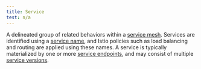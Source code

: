```yaml
---
title: Service
test: n/a
---
```

A delineated group of related behaviors within a [service mesh](/ko/docs/reference/glossary/#service-mesh). Services are identified using a
[service name](/ko/docs/reference/glossary/#service-name),
and Istio policies such as load balancing and routing are applied using these names.
A service is typically materialized by one or more [service endpoints](/ko/docs/reference/glossary/#service-endpoint), and may consist of multiple
[service versions](/ko/docs/reference/glossary/#service-version).
